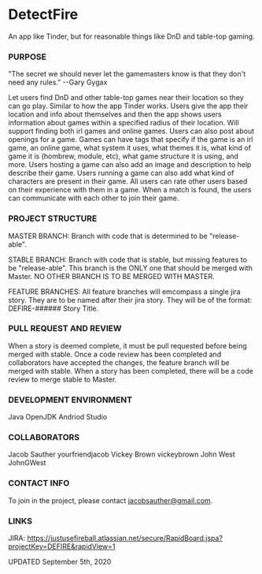# DetectFire
An app like Tinder, but for reasonable things like DnD and table-top gaming.

### PURPOSE

  "The secret we should never let the gamemasters know is that they don't need any rules."
  --Gary Gygax

Let users find DnD and other table-top games near their location so they can go play.
Similar to how the app Tinder works. Users give the app their location and info about
themselves and then the app shows users information about games within a specified
radius of their location. Will support finding both irl games and online games. Users
can also post about openings for a game. Games can have tags that specify if the game
is an irl game, an online game, what system it uses, what themes it is, what kind of
game it is (hombrew, module, etc), what game structure it is using, and more. Users
hosting a game can also add an image and description to help describe their game.
Users running a game can also add what kind of characters are present in their game.
All users can rate other users based on their experience with them in a game. When a
match is found, the users can communicate with each other to join their game.

### PROJECT STRUCTURE

MASTER BRANCH:
  Branch with code that is determined to be "release-able".

STABLE BRANCH:
  Branch with code that is stable, but missing features to be "release-able".
  This branch is the ONLY one that should be merged with Master. NO OTHER BRANCH
  IS TO BE MERGED WITH MASTER.

FEATURE BRANCHES:
  All feature branches will emcompass a single jira story. They are to be named
  after their jira story.
  They will be of the format: DEFIRE-###### Story Title.

### PULL REQUEST AND REVIEW
When a story is deemed complete, it must be pull requested before being merged with stable.
Once a code review has been completed and collaborators have accepted the changes, the feature
branch will be merged with stable.
When a story has been completed, there will be a code review to merge stable to Master.

### DEVELOPMENT ENVIRONMENT
Java OpenJDK
Andriod Studio

### COLLABORATORS
Jacob Sauther yourfriendjacob
Vickey Brown vickeybrown
John West JohnGWest

### CONTACT INFO
To join in the project, please contact jacobsauther@gmail.com.

### LINKS
JIRA: https://justusefireball.atlassian.net/secure/RapidBoard.jspa?projectKey=DEFIRE&rapidView=1

UPDATED September 5th, 2020